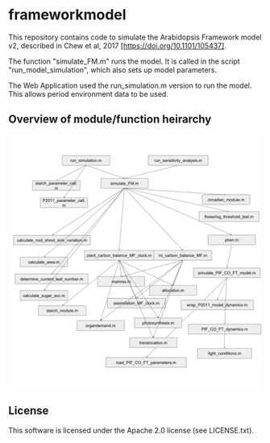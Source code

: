 # frameworkmodel

This repository contains code to simulate the Arabidopsis Framework model v2, described in Chew et al, 2017 [https://doi.org/10.1101/105437].

The function "simulate_FM.m" runs the model.
It is called in the script "run_model_simulation", which also sets up model parameters.

The Web Application used the run_simulation.m version to run the model. This allows
period environment data to be used.


## Overview of module/function heirarchy

![My image](img/framework_model_code_schematic.png)


## License

This software is licensed under the Apache 2.0 license (see LICENSE.txt).
